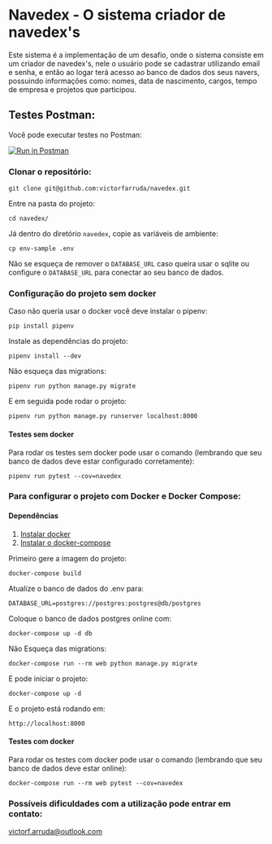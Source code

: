 # Navedex - O sistema criador de navedex's
Este sistema é a implementação de um desafio, onde o sistema consiste em um criador de navedex's, nele o usuário pode se cadastrar utilizando email e senha, e então ao logar terá acesso ao banco de dados dos seus navers, possuindo informações como: nomes, data de nascimento, cargos, tempo de empresa e projetos que 
participou.

## Testes Postman:
Você pode executar testes no Postman:

[![Run in Postman](https://run.pstmn.io/button.svg)](https://app.getpostman.com/run-collection/0c34756467d47b944066)

### Clonar o repositório:
```
git clone git@github.com:victorfarruda/navedex.git
```
Entre na pasta do projeto:
```
cd navedex/
```
Já dentro do diretório ```navedex```, copie as variáveis de ambiente:
```
cp env-sample .env
```
Não se esqueça de remover o ```DATABASE_URL``` caso queira usar o sqlite ou configure o ```DATABASE_URL``` para conectar ao seu banco de dados.

### Configuração do projeto sem docker
Caso não queria usar o docker você deve instalar o pipenv:
```
pip install pipenv
```
Instale as dependências do projeto:
```
pipenv install --dev
```
Não esqueça das migrations:
```
pipenv run python manage.py migrate
```
E em seguida pode rodar o projeto:
```
pipenv run python manage.py runserver localhost:8000
```
#### Testes sem docker

Para rodar os testes sem docker pode usar o comando (lembrando que seu banco de dados deve estar configurado corretamente):
```
pipenv run pytest --cov=navedex
```

### Para configurar o projeto com Docker e Docker Compose:

#### Dependências

1. [Instalar docker](https://docs.docker.com/install/)
2. [Instalar o docker-compose](https://docs.docker.com/compose/install/)

Primeiro gere a imagem do projeto:
```
docker-compose build
```
Atualize o banco de dados do .env para:
```
DATABASE_URL=postgres://postgres:postgres@db/postgres
```
Coloque o banco de dados postgres online com:
```
docker-compose up -d db
```
Não Esqueça das migrations:
```
docker-compose run --rm web python manage.py migrate
```
E pode iniciar o projeto:
```
docker-compose up -d
```
E o projeto está rodando em:
```
http://localhost:8000
```
#### Testes com docker

Para rodar os testes com docker pode usar o comando (lembrando que seu banco de dados deve estar online):
```
docker-compose run --rm web pytest --cov=navedex
```

### Possíveis dificuldades com a utilização pode entrar em contato:
victorf.arruda@outlook.com
